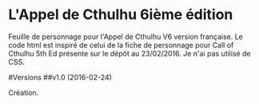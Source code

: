 # L'Appel de Cthulhu 6ième édition

Feuille de personnage pour l'Appel de Cthulhu V6 version française.
Le code html est inspiré de celui de la fiche de personnage pour Call of Cthulhu 5th Ed présente sur le dépôt au 23/02/2016. 
Je n'ai pas utilisé de CSS.

#Versions
##v1.0 (2016-02-24)

Création.
